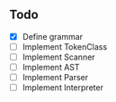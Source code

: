 ## Todo 

- [x] Define grammar
- [ ] Implement TokenClass
- [ ] Implement Scanner 
- [ ] Implement AST
- [ ] Implement Parser 
- [ ] Implement Interpreter  
